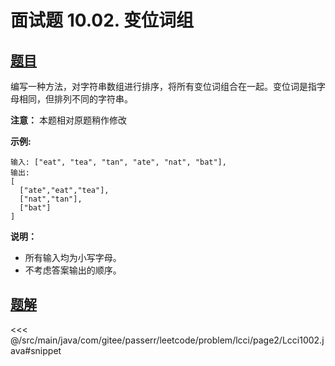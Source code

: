 # 面试题 10.02. 变位词组

## [题目](https://leetcode.cn/problems/group-anagrams-lcci/)
编写一种方法，对字符串数组进行排序，将所有变位词组合在一起。变位词是指字母相同，但排列不同的字符串。

**注意：** 本题相对原题稍作修改

**示例:**

    输入: ["eat", "tea", "tan", "ate", "nat", "bat"],
    输出:
    [
      ["ate","eat","tea"],
      ["nat","tan"],
      ["bat"]
    ]

**说明：**

* 所有输入均为小写字母。
* 不考虑答案输出的顺序。


## [题解](https://github.com/PasseRR/JavaLeetCode/blob/master/src/main/java/com/gitee/passerr/leetcode/problem/lcci/page2/Lcci1002.java)

<<< @/src/main/java/com/gitee/passerr/leetcode/problem/lcci/page2/Lcci1002.java#snippet
